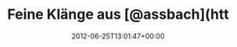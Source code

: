 ---
retweeted: false
source: <a href="http://termtter.org/" rel="nofollow">Termtter</a>
entities:
  hashtags: []
  symbols: []
  user_mentions: []
  urls:
  - url: http://t.co/6Pn7A1cW
    expanded_url: http://open.spotify.com/track/31SQJdlY6U2NDEptTVPnxo
    display_url: open.spotify.com/track/31SQJdlY…
    indices:
    - '53'
    - '73'
display_text_range:
- '0'
- '73'
favorite_count: '0'
id_str: '217241175608922112'
truncated: false
retweet_count: '0'
id: '217241175608922112'
possibly_sensitive: false
created_at: Mon Jun 25 13:01:47 +0000 2012
favorited: false
full_text: Feine Klänge aus [@assbach](https://twitter.com/assbach)'s Spotify Stream
  geangelt.
lang: de
quote_url: http://open.spotify.com/track/31SQJdlY6U2NDEptTVPnxo
tags:
- pesos:twitter
date: '2012-06-25T13:01:47+00:00'
src: https://twitter.com/bascht/status/217241175608922112
original_url: https://twitter.com/bascht/status/217241175608922112
type: twitter_tweet
text: Feine Klänge aus [@assbach](https://twitter.com/assbach)'s Spotify Stream geangelt.
title: Feine Klänge aus [@assbach](htt

---